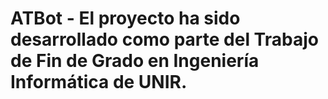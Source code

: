 # ATBot - El proyecto ha sido desarrollado como parte del Trabajo de Fin de Grado en Ingeniería Informática de UNIR.
